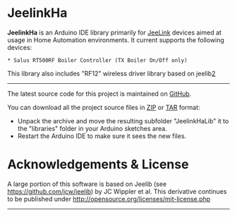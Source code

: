 JeelinkHa
==========

**JeelinkHa** is an Arduino IDE library primarily for [JeeLink][1] devices aimed
at usage in Home Automation environments. It current supports the following devices:

    * Salus RT500RF Boiler Controller (TX Boiler On/Off only)

This library also includes "RF12" wireless driver library based on jeelib[2]

----

The latest source code for this project is maintained on [GitHub][3].

You can download all the project source files in [ZIP][4] or [TAR][5] format:  

* Unpack the archive and move the resulting subfolder "JeelinkHaLib" it to the "libraries" folder in your Arduino sketches area.
* Restart the Arduino IDE to make sure it sees the new files.

Acknowledgements & License
============================

A large portion of this software is based on Jeelib (see https://github.com/jcw/jeelib) by JC Wippler et al.
This derivative continues to be published under http://opensource.org/licenses/mit-license.php

----

[1]: http://jeelabs.net/projects/hardware/wiki/JeeLink
[2]: https://github.com/jcw/jeelib
[3]: https://github.com/cyclingengineer/jeelink-ha
[4]: https://github.com/cyclingengineer/jeelink-ha/zipball/master
[5]: https://github.com/cyclingengineer/jeelink-ha/tarball/master